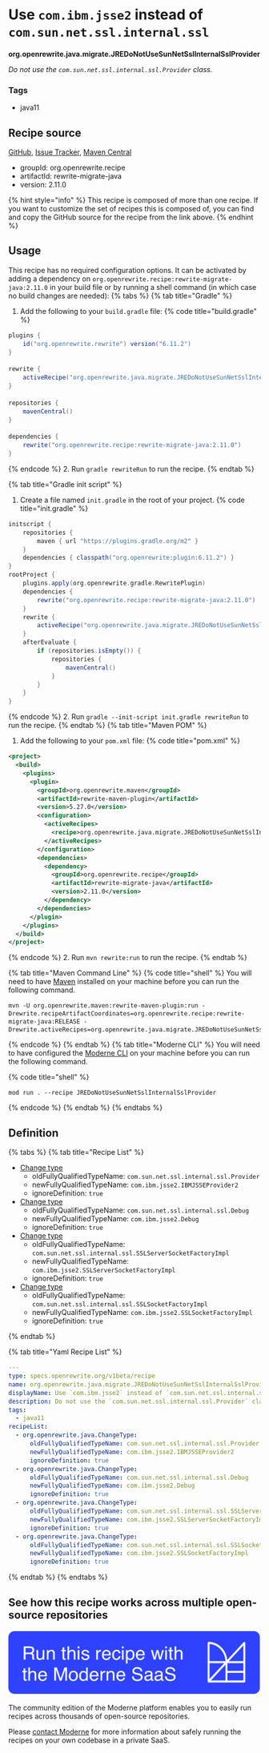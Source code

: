 # Use `com.ibm.jsse2` instead of `com.sun.net.ssl.internal.ssl`

**org.openrewrite.java.migrate.JREDoNotUseSunNetSslInternalSslProvider**

_Do not use the `com.sun.net.ssl.internal.ssl.Provider` class._

### Tags

* java11

## Recipe source

[GitHub](https://github.com/openrewrite/rewrite-migrate-java/blob/main/src/main/resources/META-INF/rewrite/ibm-java.yml), [Issue Tracker](https://github.com/openrewrite/rewrite-migrate-java/issues), [Maven Central](https://central.sonatype.com/artifact/org.openrewrite.recipe/rewrite-migrate-java/2.11.0/jar)

* groupId: org.openrewrite.recipe
* artifactId: rewrite-migrate-java
* version: 2.11.0

{% hint style="info" %}
This recipe is composed of more than one recipe. If you want to customize the set of recipes this is composed of, you can find and copy the GitHub source for the recipe from the link above.
{% endhint %}

## Usage

This recipe has no required configuration options. It can be activated by adding a dependency on `org.openrewrite.recipe:rewrite-migrate-java:2.11.0` in your build file or by running a shell command (in which case no build changes are needed): 
{% tabs %}
{% tab title="Gradle" %}
1. Add the following to your `build.gradle` file:
{% code title="build.gradle" %}
```groovy
plugins {
    id("org.openrewrite.rewrite") version("6.11.2")
}

rewrite {
    activeRecipe("org.openrewrite.java.migrate.JREDoNotUseSunNetSslInternalSslProvider")
}

repositories {
    mavenCentral()
}

dependencies {
    rewrite("org.openrewrite.recipe:rewrite-migrate-java:2.11.0")
}
```
{% endcode %}
2. Run `gradle rewriteRun` to run the recipe.
{% endtab %}

{% tab title="Gradle init script" %}
1. Create a file named `init.gradle` in the root of your project.
{% code title="init.gradle" %}
```groovy
initscript {
    repositories {
        maven { url "https://plugins.gradle.org/m2" }
    }
    dependencies { classpath("org.openrewrite:plugin:6.11.2") }
}
rootProject {
    plugins.apply(org.openrewrite.gradle.RewritePlugin)
    dependencies {
        rewrite("org.openrewrite.recipe:rewrite-migrate-java:2.11.0")
    }
    rewrite {
        activeRecipe("org.openrewrite.java.migrate.JREDoNotUseSunNetSslInternalSslProvider")
    }
    afterEvaluate {
        if (repositories.isEmpty()) {
            repositories {
                mavenCentral()
            }
        }
    }
}
```
{% endcode %}
2. Run `gradle --init-script init.gradle rewriteRun` to run the recipe.
{% endtab %}
{% tab title="Maven POM" %}
1. Add the following to your `pom.xml` file:
{% code title="pom.xml" %}
```xml
<project>
  <build>
    <plugins>
      <plugin>
        <groupId>org.openrewrite.maven</groupId>
        <artifactId>rewrite-maven-plugin</artifactId>
        <version>5.27.0</version>
        <configuration>
          <activeRecipes>
            <recipe>org.openrewrite.java.migrate.JREDoNotUseSunNetSslInternalSslProvider</recipe>
          </activeRecipes>
        </configuration>
        <dependencies>
          <dependency>
            <groupId>org.openrewrite.recipe</groupId>
            <artifactId>rewrite-migrate-java</artifactId>
            <version>2.11.0</version>
          </dependency>
        </dependencies>
      </plugin>
    </plugins>
  </build>
</project>
```
{% endcode %}
2. Run `mvn rewrite:run` to run the recipe.
{% endtab %}

{% tab title="Maven Command Line" %}
{% code title="shell" %}
You will need to have [Maven](https://maven.apache.org/download.cgi) installed on your machine before you can run the following command.

```shell
mvn -U org.openrewrite.maven:rewrite-maven-plugin:run -Drewrite.recipeArtifactCoordinates=org.openrewrite.recipe:rewrite-migrate-java:RELEASE -Drewrite.activeRecipes=org.openrewrite.java.migrate.JREDoNotUseSunNetSslInternalSslProvider
```
{% endcode %}
{% endtab %}
{% tab title="Moderne CLI" %}
You will need to have configured the [Moderne CLI](https://docs.moderne.io/moderne-cli/cli-intro) on your machine before you can run the following command.

{% code title="shell" %}
```shell
mod run . --recipe JREDoNotUseSunNetSslInternalSslProvider
```
{% endcode %}
{% endtab %}
{% endtabs %}

## Definition

{% tabs %}
{% tab title="Recipe List" %}
* [Change type](../../java/changetype.md)
  * oldFullyQualifiedTypeName: `com.sun.net.ssl.internal.ssl.Provider`
  * newFullyQualifiedTypeName: `com.ibm.jsse2.IBMJSSEProvider2`
  * ignoreDefinition: `true`
* [Change type](../../java/changetype.md)
  * oldFullyQualifiedTypeName: `com.sun.net.ssl.internal.ssl.Debug`
  * newFullyQualifiedTypeName: `com.ibm.jsse2.Debug`
  * ignoreDefinition: `true`
* [Change type](../../java/changetype.md)
  * oldFullyQualifiedTypeName: `com.sun.net.ssl.internal.ssl.SSLServerSocketFactoryImpl`
  * newFullyQualifiedTypeName: `com.ibm.jsse2.SSLServerSocketFactoryImpl`
  * ignoreDefinition: `true`
* [Change type](../../java/changetype.md)
  * oldFullyQualifiedTypeName: `com.sun.net.ssl.internal.ssl.SSLSocketFactoryImpl`
  * newFullyQualifiedTypeName: `com.ibm.jsse2.SSLSocketFactoryImpl`
  * ignoreDefinition: `true`

{% endtab %}

{% tab title="Yaml Recipe List" %}
```yaml
---
type: specs.openrewrite.org/v1beta/recipe
name: org.openrewrite.java.migrate.JREDoNotUseSunNetSslInternalSslProvider
displayName: Use `com.ibm.jsse2` instead of `com.sun.net.ssl.internal.ssl`
description: Do not use the `com.sun.net.ssl.internal.ssl.Provider` class.
tags:
  - java11
recipeList:
  - org.openrewrite.java.ChangeType:
      oldFullyQualifiedTypeName: com.sun.net.ssl.internal.ssl.Provider
      newFullyQualifiedTypeName: com.ibm.jsse2.IBMJSSEProvider2
      ignoreDefinition: true
  - org.openrewrite.java.ChangeType:
      oldFullyQualifiedTypeName: com.sun.net.ssl.internal.ssl.Debug
      newFullyQualifiedTypeName: com.ibm.jsse2.Debug
      ignoreDefinition: true
  - org.openrewrite.java.ChangeType:
      oldFullyQualifiedTypeName: com.sun.net.ssl.internal.ssl.SSLServerSocketFactoryImpl
      newFullyQualifiedTypeName: com.ibm.jsse2.SSLServerSocketFactoryImpl
      ignoreDefinition: true
  - org.openrewrite.java.ChangeType:
      oldFullyQualifiedTypeName: com.sun.net.ssl.internal.ssl.SSLSocketFactoryImpl
      newFullyQualifiedTypeName: com.ibm.jsse2.SSLSocketFactoryImpl
      ignoreDefinition: true

```
{% endtab %}
{% endtabs %}

## See how this recipe works across multiple open-source repositories

[![Moderne Link Image](/.gitbook/assets/ModerneRecipeButton.png)](https://app.moderne.io/recipes/org.openrewrite.java.migrate.JREDoNotUseSunNetSslInternalSslProvider)

The community edition of the Moderne platform enables you to easily run recipes across thousands of open-source repositories.

Please [contact Moderne](https://moderne.io/product) for more information about safely running the recipes on your own codebase in a private SaaS.
